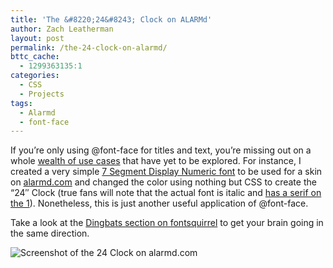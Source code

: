 ```yaml
---
title: 'The &#8220;24&#8243; Clock on ALARMd'
author: Zach Leatherman
layout: post
permalink: /the-24-clock-on-alarmd/
bttc_cache:
  - 1299363135:1
categories:
  - CSS
  - Projects
tags:
  - Alarmd
  - font-face
---
```


If you’re only using @font-face for titles and text, you’re missing out on a whole [wealth of use cases][1] that have yet to be explored. For instance, I created a very simple [7 Segment Display Numeric font][2] to be used for a skin on [alarmd.com][3] and changed the color using nothing but CSS to create the “24″ Clock (true fans will note that the actual font is italic and [has a serif on the 1][4]). Nonetheless, this is just another useful application of @font-face.

 [1]: http://www.zachleat.com/web/2010/01/03/css-sprites-using-font-face/
 [2]: http://fontstruct.fontshop.com/fontstructions/show/282059
 [3]: http://www.alarmd.com/
 [4]: http://www.panopticist.com/2006/05/there_is_something_weird_going_on_with_the_clock_on_24.php

Take a look at the [Dingbats section on fontsquirrel][5] to get your brain going in the same direction.

 [5]: http://www.fontsquirrel.com/fonts/list/style/Dingbat

![][6]

 [6]: http://www.zachleat.com/web/wp-content/uploads/2010/01/Screen-shot-2010-01-24-at-1.22.39-AM.png "Screenshot of the 24 Clock on alarmd.com"